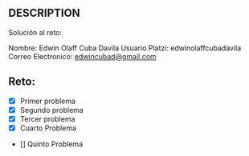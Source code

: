 ## DESCRIPTION

Solución al reto:

Nombre: Edwin Olaff Cuba Davila
Usuario Platzi: edwinolaffcubadavila
Correo Electronico: edwincubad@gmail.com

## Reto:

- [x] Primer problema
- [x] Segundo problema
- [x] Tercer problema
- [x] Cuarto Problema
- [] Quinto Problema

